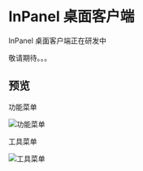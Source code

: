 # InPanel 桌面客户端

InPanel 桌面客户端正在研发中

敬请期待。。。

## 预览

功能菜单

<img src="/images/desktop/menu-features@2x.png" alt="功能菜单">

工具菜单

<img src="/images/desktop/menu-utils@2x.png" alt="工具菜单">
